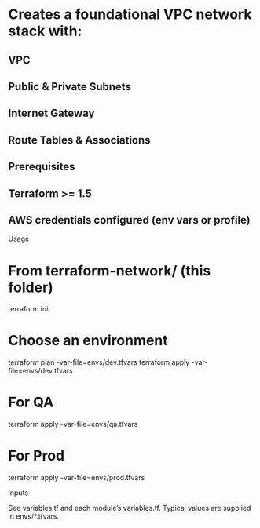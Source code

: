 # Creates a foundational VPC network stack with:

## VPC

## Public & Private Subnets

## Internet Gateway

## Route Tables & Associations

## Prerequisites

## Terraform >= 1.5

## AWS credentials configured (env vars or profile)

Usage

# From terraform-network/ (this folder)
terraform init

# Choose an environment
terraform plan -var-file=envs/dev.tfvars
terraform apply -var-file=envs/dev.tfvars

# For QA
terraform apply -var-file=envs/qa.tfvars

# For Prod
terraform apply -var-file=envs/prod.tfvars

Inputs

See variables.tf and each module’s variables.tf. Typical values are supplied in envs/*.tfvars.
